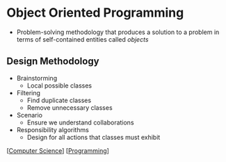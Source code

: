 # Object Oriented Programming

- Problem-solving methodology that produces a solution to a problem in terms of self-contained entities called _objects_

## Design Methodology

- Brainstorming
  - Local possible classes
- Filtering
  - Find duplicate classes
  - Remove unnecessary classes
- Scenario
  - Ensure we understand collaborations
- Responsibility algorithms
  - Design for all actions that classes must exhibit

[[Computer Science]] [[Programming]]

[//begin]: # "Autogenerated link references for markdown compatibility"
[Computer Science]: computer-science "Computer Science"
[Programming]: programming "Programming"
[//end]: # "Autogenerated link references"